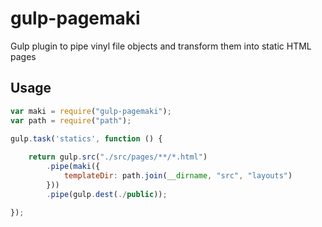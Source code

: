 gulp-pagemaki
=============

Gulp plugin to pipe vinyl file objects and transform them into static HTML pages


## Usage

```javascript
var maki = require("gulp-pagemaki");
var path = require("path");

gulp.task('statics', function () {
	
	return gulp.src("./src/pages/**/*.html")
		.pipe(maki({
			templateDir: path.join(__dirname, "src", "layouts")
		}))
		.pipe(gulp.dest(./public));

});
```